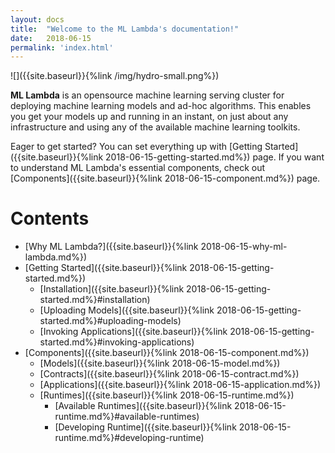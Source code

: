 ```yaml
---
layout: docs
title:  "Welcome to the ML Lambda's documentation!"
date:   2018-06-15
permalink: 'index.html'
---
```


![]({{site.baseurl}}{%link /img/hydro-small.png%})

__ML Lambda__ is an opensource machine learning serving cluster for deploying machine learning models and ad-hoc algorithms. This enables you get your models up and running in an instant, on just about any infrastructure and using any of the available machine learning toolkits.

Eager to get started? You can set everything up with [Getting Started]({{site.baseurl}}{%link 2018-06-15-getting-started.md%}) page. If you want to understand ML Lambda's essential components, check out [Components]({{site.baseurl}}{%link 2018-06-15-component.md%}) page. 

# Contents
- [Why ML Lambda?]({{site.baseurl}}{%link 2018-06-15-why-ml-lambda.md%})
- [Getting Started]({{site.baseurl}}{%link 2018-06-15-getting-started.md%})
	- [Installation]({{site.baseurl}}{%link 2018-06-15-getting-started.md%}#installation)
	- [Uploading Models]({{site.baseurl}}{%link 2018-06-15-getting-started.md%}#uploading-models)
	- [Invoking Applications]({{site.baseurl}}{%link 2018-06-15-getting-started.md%}#invoking-applications)
- [Components]({{site.baseurl}}{%link 2018-06-15-component.md%})
	- [Models]({{site.baseurl}}{%link 2018-06-15-model.md%})
	- [Contracts]({{site.baseurl}}{%link 2018-06-15-contract.md%})
	- [Applications]({{site.baseurl}}{%link 2018-06-15-application.md%})
	- [Runtimes]({{site.baseurl}}{%link 2018-06-15-runtime.md%})
		- [Available Runtimes]({{site.baseurl}}{%link 2018-06-15-runtime.md%}#available-runtimes)
		- [Developing Runtime]({{site.baseurl}}{%link 2018-06-15-runtime.md%}#developing-runtime)

